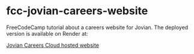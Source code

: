 # fcc-jovian-careers-website
FreeCodeCamp tutorial about a careers website for Jovian.
The deployed version is available on Render at:

[Jovian Careers Cloud hosted website](https://jovian-career-website-cloud.onrender.com)
